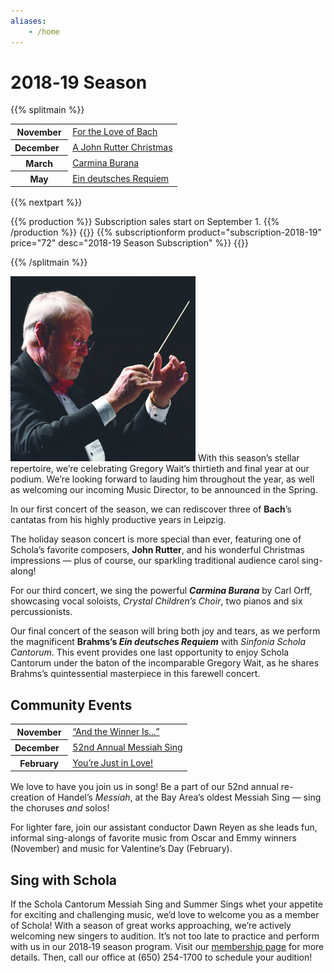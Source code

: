 ```yaml
---
aliases:
    - /home
---
```


# 2018‑19 Season

{{% splitmain %}}
<table style="margin-bottom:1rem">
<tr><th>November</th><td><a href="/concerts/for-the-love-of-bach">For the Love of Bach</a></td></tr>
<tr><th>December&nbsp;&nbsp;</th><td><a href="/concerts/a-john-rutter-christmas">A John Rutter Christmas</a></td></tr>
<tr><th>March</th><td><a href="/concerts/carmina-burana">Carmina Burana</a></td></tr>
<tr><th>May</th><td><a href="/concerts/ein-deutsches-requiem">Ein deutsches Requiem</a></td></tr>
</table>

{{% nextpart %}}

{{% production %}}
    Subscription sales start on September 1.
{{% /production %}}
{{<sandbox>}}
    {{% subscriptionform product="subscription-2018-19" price="72" desc="2018-19 Season Subscription" %}}
{{</sandbox>}}

{{% /splitmain %}}

<img src="/greg.296.jpg" class="float-left">
With this season’s stellar repertoire, we’re celebrating Gregory Wait’s
thirtieth and final year at our podium.  We’re looking forward to lauding him
throughout the year, as well as welcoming our incoming Music Director, to be
announced in the Spring.

In our first concert of the season, we can rediscover three of **Bach**’s
cantatas from his highly productive years in Leipzig.

The holiday season concert is more special than ever, featuring one of Schola’s
favorite composers, **John Rutter**, and his wonderful Christmas impressions —
plus of course, our sparkling traditional audience carol sing-along!

For our third concert, we sing the powerful **_Carmina Burana_** by Carl Orff,
showcasing vocal soloists, _Crystal Children’s Choir_, two pianos and six
percussionists.

Our final concert of the season will bring both joy and tears, as we perform the
magnificent **Brahms’s _Ein deutsches Requiem_** with _Sinfonia Schola Cantorum_.
This event provides one last opportunity to enjoy Schola Cantorum under the
baton of the incomparable Gregory Wait, as he shares Brahms’s quintessential
masterpiece in this farewell concert.

</div><div><h2>Community Events</h2>

<table style="margin-bottom:1rem">
<tr><th>November</th><td><a href="/events/and-the-winner-is">“And the Winner Is...”</a></td></tr>
<tr><th>December&nbsp;&nbsp;</th><td><a href="/events/messiah-sing">52nd Annual Messiah Sing</a></td></tr>
<tr><th>February</th><td><a href="/events/youre-just-in-love">You’re Just in Love!</a></td></tr>
</table>

We love to have you join us in song!  Be a part of our 52nd annual re-creation
of Handel’s _Messiah_, at the Bay Area’s oldest Messiah Sing — sing the choruses
_and_ solos!

For lighter fare, join our assistant conductor Dawn Reyen as she leads fun,
informal sing-alongs of favorite music from Oscar and Emmy winners (November)
and music for Valentine’s Day (February).

</div><div><h2>Sing with Schola</h2>

If the Schola Cantorum Messiah Sing and Summer Sings whet your appetite for
exciting and challenging music, we’d love to welcome you as a member of Schola!
With a season of great works approaching, we’re actively welcoming new singers
to audition.  It’s not too late to practice and perform with us in our 2018‑19
season program.  Visit our [membership page](/membership) for more details.
Then, call our office at ‭(650) 254-1700‬ to schedule your audition!
